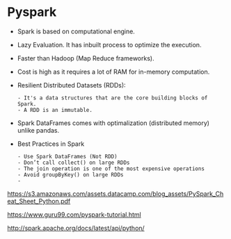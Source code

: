 # Pyspark
- Spark is based on computational engine.
- Lazy Evaluation. It has inbuilt process to optimize the execution. 
- Faster than Hadoop (Map Reduce frameworks). 
- Cost is high as it requires a lot of RAM for in-memory computation.

- Resilient Distributed Datasets (RDDs): 

      - It's a data structures that are the core building blocks of Spark. 
      - A RDD is an immutable.
      
- Spark DataFrames comes with optimalization (distributed memory) unlike pandas.
- Best Practices in Spark

      - Use Spark DataFrames (Not RDD)
      - Don’t call collect() on large RDDs
      - The join operation is one of the most expensive operations
      - Avoid groupByKey() on large RDDs
      - 

https://s3.amazonaws.com/assets.datacamp.com/blog_assets/PySpark_Cheat_Sheet_Python.pdf

https://www.guru99.com/pyspark-tutorial.html

http://spark.apache.org/docs/latest/api/python/
